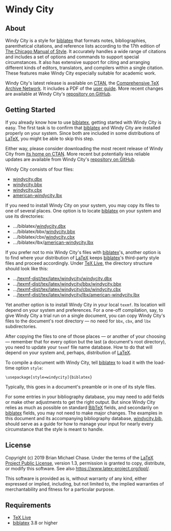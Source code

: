 # Windy City

## About

Windy City is a style for [biblatex](http://www.ctan.org/pkg/biblatex
"biblatex") that formats notes, bibliographies, parenthetical
citations, and reference lists according to the 17th edition of [The
Chicago Manual of Style](http://www.chicagomanualofstyle.org/ "Chicago
Manual of Style"). It accurately handles a wide range of citations and
includes a set of options and commands to support special
circumstances. It also has extensive support for citing and arranging
different kinds of editors, translators, and compilers within a single
citation. These features make Windy City especially suitable for
academic work.

Windy City's latest release is available on
[CTAN](https://www.ctan.org/pkg/windycity "CTAN: pkg/windycity"), the
[Comprehensive TeX Archive Network](https://www.ctan.org "CTAN"). It
includes a PDF of the [user
guide](http://mirrors.ctan.org/macros/latex/contrib/biblatex-contrib/windycity/doc/windycity.pdf
"windycity.pdf"). More recent changes are available at Windy City's
[repository on GitHub](https://github.com/brianchase/windycity
"GitHub: brianchase/windycity").

## Getting Started

If you already know how to use
[biblatex](http://www.ctan.org/pkg/biblatex "biblatex"), getting
started with Windy City is easy. The first task is to confirm that
[biblatex](http://www.ctan.org/pkg/biblatex "biblatex") and Windy City
are installed properly on your system. Since both are included in some
distributions of [LaTeX](https://en.wikipedia.org/wiki/LaTeX "LaTeX"),
you might be able to skip this step.

Either way, please consider downloading the most recent release of
Windy City from [its home on CTAN](https://www.ctan.org/pkg/windycity
"CTAN: pkg/windycity"). More recent but potentially less reliable updates are
available from Windy City's [repository on
GitHub](https://github.com/brianchase/windycity "GitHub:
brianchase/windycity").

Windy City consists of four files:

* [windycity.dbx](https://github.com/brianchase/windycity/blob/master/windycity.dbx "windycity.dbx")
* [windycity.bbx](https://github.com/brianchase/windycity/blob/master/bbx/windycity.bbx "windycity.bbx")
* [windycity.cbx](https://github.com/brianchase/windycity/blob/master/cbx/windycity.cbx "windycity.cbx")
* [american-windycity.lbx](https://github.com/brianchase/windycity/blob/master/lbx/american-windycity.lbx "american-windycity.lbx")

If you need to install Windy City on your system, you may copy its
files to one of several places. One option is to locate
[biblatex](http://www.ctan.org/pkg/biblatex "biblatex") on your system
and use its directories:

* .../biblatex/[windycity.dbx](https://github.com/brianchase/windycity/blob/master/windycity.dbx "windycity.dbx")
* .../biblatex/bbx/[windycity.bbx](https://github.com/brianchase/windycity/blob/master/bbx/windycity.bbx "windycity.bbx")
* .../biblatex/cbx/[windycity.cbx](https://github.com/brianchase/windycity/blob/master/cbx/windycity.cbx "windycity.cbx")
* .../biblatex/lbx/[american-windycity.lbx](https://github.com/brianchase/windycity/blob/master/lbx/american-windycity.lbx "american-windycity.lbx")

If you prefer not to mix Windy City's files with
[biblatex](http://www.ctan.org/pkg/biblatex "biblatex")'s, another
option is to find where your distribution of
[LaTeX](https://en.wikipedia.org/wiki/LaTeX "LaTeX") keeps
[biblatex](http://www.ctan.org/pkg/biblatex "biblatex")'s third-party
style files and proceed accordingly. Under [TeX
Live](http://www.tug.org/texlive "TeX Live"), the directory structure
should look like this:

* ...[/texmf-dist/tex/latex/windycity/windycity.dbx](https://github.com/brianchase/windycity/blob/master/windycity.dbx "windycity.dbx")
* ...[/texmf-dist/tex/latex/windycity/bbx/windycity.bbx](https://github.com/brianchase/windycity/blob/master/bbx/windycity.bbx "windycity.bbx")
* ...[/texmf-dist/tex/latex/windycity/cbx/windycity.cbx](https://github.com/brianchase/windycity/blob/master/cbx/windycity.cbx "windycity.cbx")
* ...[/texmf-dist/tex/latex/windycity/lbx/american-windycity.lbx](https://github.com/brianchase/windycity/blob/master/lbx/american-windycity.lbx "american-windycity.lbx")

Yet another option is to install Windy City in your local `texmf`. Its
location will depend on your system and preferences. For a one-off
compilation, say, to give Windy City a trial run on a single document,
you can copy Windy City's files to the document's root directory — no
need for `bbx`, `cbx`, and `lbx` subdirectories.

After copying the files to one of those places — or another of your
choosing — remember that for every option but the last (a document's
root directory), you need to update your `texmf` file name database.
How to do that will depend on your system and, perhaps, distribution
of [LaTeX](https://en.wikipedia.org/wiki/LaTeX "LaTeX").

To compile a document with Windy City, tell
[biblatex](http://www.ctan.org/pkg/biblatex "biblatex") to load it
with the load-time option `style`:

```
\usepackage[style=windycity]{biblatex}
```

Typically, this goes in a document's preamble or in one of its style
files.

For some entries in your bibliography database, you may need to add
fields or make other adjustments to get the right output. But since
Windy City relies as much as possible on standard
[BibTeX](http://www.bibtex.org "BibTeX") fields, and secondarily on
[biblatex](http://www.ctan.org/pkg/biblatex "biblatex") fields, you
may not need to make major changes. The examples in this document and
its accompanying bibliography database,
[windycity.bib](https://github.com/brianchase/windycity/blob/master/doc/windycity.bib
"windycity.bib"), should serve as a guide for how to manage your input
for nearly every circumstance that the style is meant to handle.

## License

Copyright (c) 2019 Brian Michael Chase. Under the terms of the [LaTeX
Project Public License](http://www.latex-project.org/lppl.txt
"lppl.txt"), version 1.3, permission is granted to copy, distribute,
or modify this software. See also
<https://www.latex-project.org/lppl/>.

This software is provided as is, without warranty of any kind, either
expressed or implied, including, but not limited to, the implied
warranties of merchantability and fitness for a particular purpose.

## Requirements

* [TeX Live](http://www.tug.org/texlive "TeX Live")
* [biblatex](http://www.ctan.org/pkg/biblatex "biblatex") 3.8 or higher

